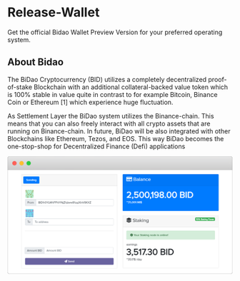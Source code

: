 # Release-Wallet
Get the official Bidao Wallet Preview Version for your preferred operating system.

## About Bidao
The BiDao Cryptocurrency (BID) utilizes a completely decentralized proof-of-stake Blockchain with an additional collateral-backed value token which is 100% stable in value quite in contrast to for example Bitcoin, Binance Coin or Ethereum [1] which experience huge fluctuation. 

As Settlement Layer the BiDao system utilizes the Binance-chain. This means that you can also freely interact with all crypto assets that are running on Binance-chain. In future, BiDao will be also integrated with other Blockchains like Ethereum, Tezos, and EOS. This way BiDao becomes the one-stop-shop for Decentralized Finance (Defi) applications

![alt text](https://raw.githubusercontent.com/Bidao-Team/Release-Wallet/master/screenshot.png)
